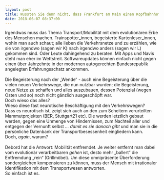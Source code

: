 ```yaml
---
layout: post
title: Wussten Sie denn nicht, dass Frankfurt am Main einen Kopfbahnhof hat? Sie Opfer.
date: 2018-06-07 08:37:00
---
```


Irgendwas muss das Thema Transport/Mobilität mit dem evolutionären Erbe des Menschen machen. Trainspotter\_innen, begeisterte Kartenleser\_innen, wohin man auch schaut; alle lieben die Verkehrsnetze und zu erzählen, wie sie von irgendwo (sagen wir K) nach irgendwo anders (sagen wir L) gekommen sind. Oder Leute dahingehend zu beraten. Mit Apps und Navis steht man eher im Wettstreit. Softwareupdates können einfach nicht gegen einen über Jahrzehnte in der modernen autogerechten Bundesrepublik angelegten Erfahrungsschatz ankommen.<br><br>
Die Begeisterung nach der „Wende“ - auch eine Begeisterung über die vielen neuen Verkehrswege, die nun nutzbar wurden; die Begeisterung, neue Netze zu schaffen und alles auszubauen, dessen Potenzial (wegen Osten und so) noch nicht gänzlich ausgeschöpft war.<br>
Doch wieso das alles?<br>
Wieso diese fast neurotische Beschäftigung mit den Verkehrswegen?<br>
Dass es neurotisch ist, zeigt sich auch an den zum Scheitern verurteilten Mammutprojekten (BER, Stuttgart21 etc). Die werden letztlich gebaut werden, gegen eine Unmenge von Hindernissen, zum Nachteil aller und entgegen der Vernunft selbst … *damit es sie danach gibt* und man sie in die persönliche Datenbank der Transportbesessenheit eingliedern kann.<br>
Doch, *again*, warum?<br><br>
Debord hat die Antwort: Mobilität entfremdet. Je weiter entfernt man dabei vom evolutionär verarbeitbaren *gehen* ist, desto mehr „ballert“ die Entfremdung „rein“ (Grillmöbel). Um diese omnipräsente Überforderung sondergleichen kompensieren zu können, muss der Mensch mit irrationaler Identifikation mit dem Transportwesen antworten.<br>
So einfach ist es. 
